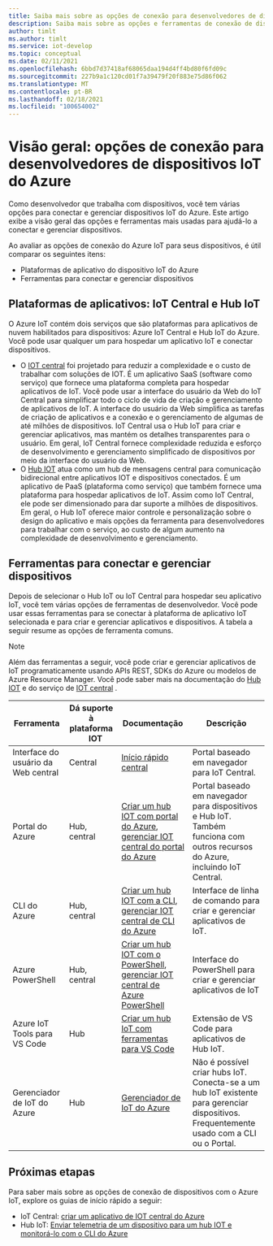 ```yaml
---
title: Saiba mais sobre as opções de conexão para desenvolvedores de dispositivos IoT do Azure
description: Saiba mais sobre as opções e ferramentas de conexão de dispositivo usadas para desenvolvedores de dispositivos IoT do Azure.
author: timlt
ms.author: timlt
ms.service: iot-develop
ms.topic: conceptual
ms.date: 02/11/2021
ms.openlocfilehash: 6bbd7d37418af68065daa194d4ff4bd80f6fd09c
ms.sourcegitcommit: 227b9a1c120cd01f7a39479f20f883e75d86f062
ms.translationtype: MT
ms.contentlocale: pt-BR
ms.lasthandoff: 02/18/2021
ms.locfileid: "100654002"
---
```

# <a name="overview-connection-options-for-azure-iot-device-developers"></a>Visão geral: opções de conexão para desenvolvedores de dispositivos IoT do Azure
Como desenvolvedor que trabalha com dispositivos, você tem várias opções para conectar e gerenciar dispositivos IoT do Azure. Este artigo exibe a visão geral das opções e ferramentas mais usadas para ajudá-lo a conectar e gerenciar dispositivos.

Ao avaliar as opções de conexão do Azure IoT para seus dispositivos, é útil comparar os seguintes itens:
- Plataformas de aplicativo do dispositivo IoT do Azure
- Ferramentas para conectar e gerenciar dispositivos

## <a name="application-platforms-iot-central-and-iot-hub"></a>Plataformas de aplicativos: IoT Central e Hub IoT
O Azure IoT contém dois serviços que são plataformas para aplicativos de nuvem habilitados para dispositivos: Azure IoT Central e Hub IoT do Azure. Você pode usar qualquer um para hospedar um aplicativo IoT e conectar dispositivos.
- O [IOT central](../iot-central/core/overview-iot-central.md) foi projetado para reduzir a complexidade e o custo de trabalhar com soluções de IOT. É um aplicativo SaaS (software como serviço) que fornece uma plataforma completa para hospedar aplicativos de IoT. Você pode usar a interface do usuário da Web do IoT Central para simplificar todo o ciclo de vida de criação e gerenciamento de aplicativos de IoT. A interface do usuário da Web simplifica as tarefas de criação de aplicativos e a conexão e o gerenciamento de algumas de até milhões de dispositivos. IoT Central usa o Hub IoT para criar e gerenciar aplicativos, mas mantém os detalhes transparentes para o usuário. Em geral, IoT Central fornece complexidade reduzida e esforço de desenvolvimento e gerenciamento simplificado de dispositivos por meio da interface do usuário da Web.
- O [Hub IOT](../iot-hub/about-iot-hub.md) atua como um hub de mensagens central para comunicação bidirecional entre aplicativos IOT e dispositivos conectados. É um aplicativo de PaaS (plataforma como serviço) que também fornece uma plataforma para hospedar aplicativos de IoT. Assim como IoT Central, ele pode ser dimensionado para dar suporte a milhões de dispositivos. Em geral, o Hub IoT oferece maior controle e personalização sobre o design do aplicativo e mais opções da ferramenta para desenvolvedores para trabalhar com o serviço, ao custo de algum aumento na complexidade de desenvolvimento e gerenciamento.

## <a name="tools-to-connect-and-manage-devices"></a>Ferramentas para conectar e gerenciar dispositivos
Depois de selecionar o Hub IoT ou IoT Central para hospedar seu aplicativo IoT, você tem várias opções de ferramentas de desenvolvedor. Você pode usar essas ferramentas para se conectar à plataforma de aplicativo IoT selecionada e para criar e gerenciar aplicativos e dispositivos. A tabela a seguir resume as opções de ferramenta comuns. 

> [!NOTE]
> Além das ferramentas a seguir, você pode criar e gerenciar aplicativos de IoT programaticamente usando APIs REST, SDKs do Azure ou modelos de Azure Resource Manager. Você pode saber mais na documentação do [Hub IOT](../iot-hub/about-iot-hub.md) e do serviço de [IOT central](../iot-central/core/overview-iot-central.md) .

|Ferramenta  |Dá suporte à plataforma &nbsp; &nbsp; &nbsp; IOT &nbsp; |Documentação  |Descrição  |
|---------|---------|---------|---------|
|Interface do usuário da Web central     | Central | [Início rápido central](../iot-central/core/quick-deploy-iot-central.md) | Portal baseado em navegador para IoT Central. |
|Portal do Azure     | Hub, central      | [Criar um hub IOT com portal do Azure](../iot-hub/iot-hub-create-through-portal.md), [gerenciar IOT central do portal do Azure](../iot-central/core/howto-manage-iot-central-from-portal.md)| Portal baseado em navegador para dispositivos e Hub IoT. Também funciona com outros recursos do Azure, incluindo IoT Central. |
|CLI do Azure     | Hub, central          | [Criar um hub IOT com a CLI](../iot-hub/iot-hub-create-using-cli.md), [gerenciar IOT central de CLI do Azure](../iot-central/core/howto-manage-iot-central-from-cli.md) | Interface de linha de comando para criar e gerenciar aplicativos de IoT. |
|Azure PowerShell     | Hub, central   | [Criar um hub IOT com o PowerShell](../iot-hub/iot-hub-create-using-powershell.md), [gerenciar IOT central de Azure PowerShell](../iot-central/core/howto-manage-iot-central-from-powershell.md) | Interface do PowerShell para criar e gerenciar aplicativos de IoT |
|Azure IoT Tools para VS Code  | Hub | [Criar um hub IoT com ferramentas para VS Code](../iot-hub/iot-hub-create-use-iot-toolkit.md) | Extensão de VS Code para aplicativos de Hub IoT. |
|Gerenciador de IoT do Azure     | Hub | [Gerenciador de IoT do Azure](https://github.com/Azure/azure-iot-explorer) | Não é possível criar hubs IoT. Conecta-se a um hub IoT existente para gerenciar dispositivos. Frequentemente usado com a CLI ou o Portal.|

## <a name="next-steps"></a>Próximas etapas
Para saber mais sobre as opções de conexão de dispositivos com o Azure IoT, explore os guias de início rápido a seguir:
- IoT Central: [criar um aplicativo de IOT central do Azure](../iot-central/core/quick-deploy-iot-central.md)
- Hub IoT: [Enviar telemetria de um dispositivo para um hub IOT e monitorá-lo com o CLI do Azure](../iot-hub/quickstart-send-telemetry-cli.md)